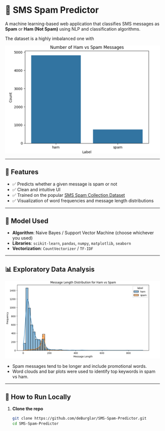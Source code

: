 # 📩 SMS Spam Predictor

A machine learning-based web application that classifies SMS messages as **Spam** or **Ham (Not Spam)** using NLP and classification algorithms.

The dataset is a highly imbalanced one with 

![Spam Prediction Banner](images/freq.png)

---

## 🚀 Features

- ✅ Predicts whether a given message is spam or not
- ✅ Clean and intuitive UI
- ✅ Trained on the popular [SMS Spam Collection Dataset](https://www.kaggle.com/datasets/uciml/sms-spam-collection-dataset)
- ✅ Visualization of word frequencies and message length distributions

---

## 🧠 Model Used

- **Algorithm**: Naive Bayes / Support Vector Machine (choose whichever you used)
- **Libraries**: `scikit-learn`, `pandas`, `numpy`, `matplotlib`, `seaborn`
- **Vectorization**: `CountVectorizer` / `TF-IDF`

---

## 📊 Exploratory Data Analysis

![Message Length Distribution](images/message_length_dist.png)

- Spam messages tend to be longer and include promotional words.
- Word clouds and bar plots were used to identify top keywords in spam vs ham.

---

## 🧪 How to Run Locally

1. **Clone the repo**
   ```bash
   git clone https://github.com/deBurglar/SMS-Spam-Predictor.git
   cd SMS-Spam-Predictor
